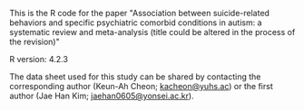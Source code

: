 This is the R code for the paper "Association between suicide-related behaviors and specific psychiatric comorbid conditions in autism: a systematic review and meta-analysis (title could be altered in the process of the revision)"

R version: 4.2.3

The data sheet used for this study can be shared by contacting the corresponding author (Keun-Ah Cheon; kacheon@yuhs.ac) or the first author (Jae Han Kim; jaehan0605@yonsei.ac.kr).
